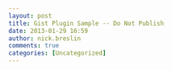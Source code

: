 ```yaml
---
layout: post
title: Gist Plugin Sample -- Do Not Publish
date: 2013-01-29 16:59
author: nick.breslin
comments: true
categories: [Uncategorized]
---
```

<script>
function getCookie(c_name)
{
var i,x,y,ARRcookies=document.cookie.split(";");
for (i=0;i<ARRcookies.length;i++)
{
  x=ARRcookies[i].substr(0,ARRcookies[i].indexOf("="));
  y=ARRcookies[i].substr(ARRcookies[i].indexOf("=")+1);
  x=x.replace(/^\s+|\s+$/g,"");
  if (x==c_name)
    {
    return unescape(y);
    }
  }
}
console.log(getCookie('__utmb'));
</script>
